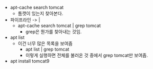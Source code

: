 - apt-cache search tomcat 
	- 톰캣이 있는지 찾아본다. 
- 파이프라인 -> | 
	- apt-cache search tomcat  | grep tomcat 
		- grep은 뭔가를 찾아내는 것임. 
- apt list 
	- 이건 너무 많은 목록을 보여줌 
		- apt list | grep tomcat
		- 이렇게 실행하면 전체를 불러온 것 중에서 grep tomcat만 보여줌. 
- apt install tomcat9 